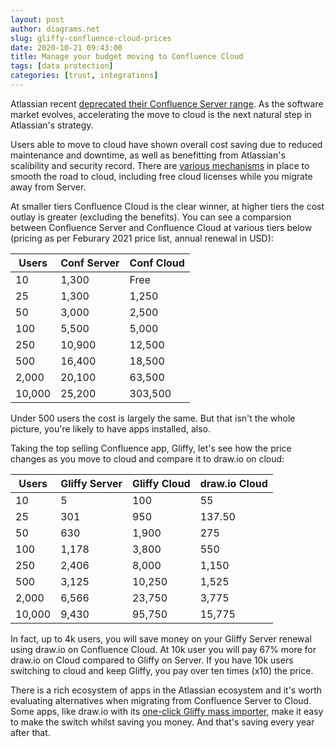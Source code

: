 ```yaml
---
layout: post
author: diagrams.net
slug: gliffy-confluence-cloud-prices
date: 2020-10-21 09:43:00
title: Manage your budget moving to Confluence Cloud
tags: [data protection]
categories: [trust, integrations]
---
```


Atlassian recent [deprecated their Confluence Server range](https://www.atlassian.com/blog/announcements/journey-to-cloud). As the software market evolves, accelerating the move to cloud is the next natural step in Atlassian's strategy.

Users able to move to cloud have shown overall cost saving due to reduced maintenance and downtime, as well as benefitting from Atlassian's scalibility and security record. There are [various mechanisms](http://www.atlassian.com/migration/cloud) in place to smooth the road to cloud, including free cloud licenses while you migrate away from Server.

At smaller tiers Confluence Cloud is the clear winner, at higher tiers the cost outlay is greater (excluding the benefits). You can see a comparsion between Confluence Server and Confluence Cloud at various tiers below (pricing as per Feburary 2021 price list, annual renewal in USD):

| Users        | Conf Server  | Conf Cloud |
|--------------|--------------|------------|
| 10           | 1,300        | Free       |
| 25           | 1,300        | 1,250      |
| 50           | 3,000        | 2,500      |
| 100          | 5,500        | 5,000      |
| 250          | 10,900       | 12,500     |
| 500          | 16,400       | 18,500     |
| 2,000        | 20,100       | 63,500     |
| 10,000       | 25,200       | 303,500    |  
  
Under 500 users the cost is largely the same. But that isn't the whole picture, you're likely to have apps installed, also.

Taking the top selling Confluence app, Gliffy, let's see how the price changes as you move to cloud and compare it to draw.io on cloud:

| Users        | Gliffy Server  | Gliffy Cloud | draw.io Cloud |
|--------------|----------------|--------------|---------------|
| 10           | 5              | 100          | 55            |
| 25           | 301            | 950          | 137.50        |
| 50           | 630            | 1,900        | 275           |
| 100          | 1,178          | 3,800        | 550           |
| 250          | 2,406          | 8,000        | 1,150         |
| 500          | 3,125          | 10,250       | 1,525         |
| 2,000        | 6,566          | 23,750       | 3,775         |
| 10,000       | 9,430          | 95,750       | 15,775        |

In fact, up to 4k users, you will save money on your Gliffy Server renewal using draw.io on Confluence Cloud. At 10k user you will pay 67% more for draw.io on Cloud compared to Gliffy on Server. If you have 10k users switching to cloud and keep Gliffy, you pay over ten times (x10) the price.

There is a rich ecosystem of apps in the Atlassian ecosystem and it's worth evaluating alternatives when migrating from Confluence Server to Cloud. Some apps, like draw.io with its [one-click Gliffy mass importer](https://desk.draw.io/support/solutions/articles/16000064013-mass-import-gliffy-diagrams-to-draw-io-in-confluence-server), make it easy to make the switch whilst saving you money. And that's saving every year after that.